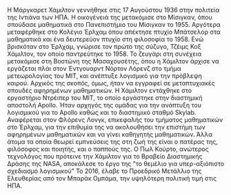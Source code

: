 Η Μάργκαρετ Χάμιλτον γεννήθηκε στις 17 Αυγούστου 1936 στην πολιτεία της Ιντιάνα των ΗΠΑ.
Η οικογένειά της μετακόμισε στο Μίσιγκαν, όπου σπούδασε μαθηματικά στο Πανεπιστήμιο του Μίσιγκαν το 1955. Αργότερα μεταφέρθηκε στο Κολέγιο Έρλχαμ όπου απέκτησε πτυχίο Μπάτσελορ στα μαθηματικά και ένα δευτερεύον πτυχίο στη φιλοσοφία το 1958.
Ενώ βρισκόταν στο Έρλχαμ, γνώρισε τον πρώτο της σύζυγο, Τζέιμς Κοξ Χάμιλτον, τον οποίο παντρεύτηκε το 1958. Το ζευγάρι στη συνέχεια μετακόμισε στη Βοστώνη της Μασαχουσέτης, όπου η Χάμιλτον άρχισε να εργάζεται πλάι στον Έντγουαρντ Νόρτον Λόρενζ στο τμήμα μετεωρολογίας του MIT, και ανέπτυξε λογισμικό για την πρόβλεψη καιρού. Αρχικός της σκοπός, όμως, ήταν να εγγραφεί σε μεταπτυχιακές σπουδές αφηρημένων μαθηματικών.
Η Χάμιλτον εντάχθηκε στο εργαστήριο Ντρέιπερ του ΜΙΤ, το οποίο εργάστηκε στην διαστημική αποστολή Apollo. Ήταν αρχηγός της ομάδας για την ανάπτυξη του λογισμικού για το Apollo καθώς και το διαστημικό σταθμό Skylab.
Αναφέρεται στον Φλόρενς Λονγκ, επικεφαλής του τμήματος μαθηματικών στο Έρλχαμ, για την επιθυμία της να ακολουθήσει την επιστήμη των αφηρημένων μαθηματικών και να γίνει καθηγητής μαθηματικών. Άλλα άτομα τα οποία θεωρεί εμπνεύσεις της στη ζωή της είναι ο πατέρας της, φιλόσοφος και ποιητής, και ο παππούς της.
Ο Πωλ Κούρτο, ανώτερος τεχνολόγος που πρότεινε την Χάμιλτον για το Βραβείο Διαστημικής Δράσης της NASA, αποκάλεσε το έργο της "το θεμέλιο για υπερ-αξιόπιστο σχεδιασμό λογισμικού"
Το 2016, έλαβε το Προεδρικό Μετάλλιο της Ελευθερίας από τον Μπαράκ Ομπάμα, την υψηλότερη πολιτική τιμή στις ΗΠΑ.
